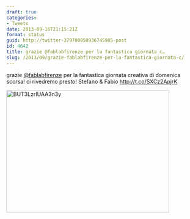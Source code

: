 ```yaml
---
draft: true
categories:
- Tweets
date: 2013-09-16T21:15:21Z
format: status
guid: http://twitter-379700050936745985-post
id: 4642
title: grazie @fablabfirenze per la fantastica giornata c…
slug: /2013/09/grazie-fablabfirenze-per-la-fantastica-giornata-c/
---
```


grazie [@fablabfirenze](http://twitter.com/fablabfirenze) per la fantastica giornata creativa di domenica scorsa! ci rivedremo presto! Stefano & Fabio http://t.co/SXCz2ApjrK

<img width="426" height="320" src="http://stefanocecere.com/wp-content/uploads/sites/3/2013/09/BUT3LzrIUAA3n3y-426x320.jpg" class="attachment-medium" alt="BUT3LzrIUAA3n3y" />